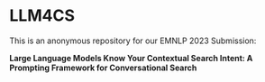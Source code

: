 # LLM4CS

This is an anonymous repository for our EMNLP 2023 Submission: 

**Large Language Models Know Your Contextual Search Intent: A Prompting Framework for Conversational Search**
